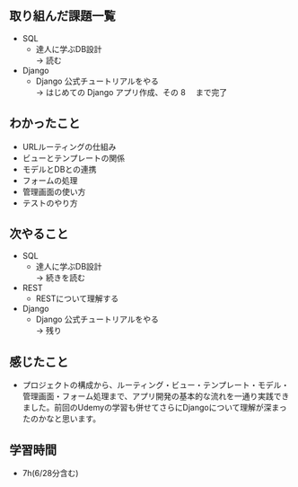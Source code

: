 ## 取り組んだ課題一覧
- SQL
  - 達人に学ぶDB設計<br>
→ 読む
- Django
  - Django 公式チュートリアルをやる<br>
→ はじめての Django アプリ作成、その 8 　まで完了
## わかったこと
- URLルーティングの仕組み
- ビューとテンプレートの関係
- モデルとDBとの連携
- フォームの処理
- 管理画面の使い方
- テストのやり方
## 次やること
- SQL
  - 達人に学ぶDB設計<br>
→ 続きを読む
- REST
  - RESTについて理解する
- Django
  - Django 公式チュートリアルをやる<br>
→ 残り
## 感じたこと
- プロジェクトの構成から、ルーティング・ビュー・テンプレート・モデル・管理画面・フォーム処理まで、アプリ開発の基本的な流れを一通り実践できました。前回のUdemyの学習も併せてさらにDjangoについて理解が深まったのかなと思います。
## 学習時間
- 7h(6/28分含む)